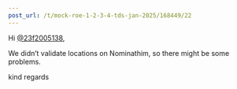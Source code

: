 ```yaml
---
post_url: /t/mock-roe-1-2-3-4-tds-jan-2025/168449/22
---
```

Hi [@23f2005138](/u/23f2005138),

We didn’t validate locations on Nominathim, so there might be some problems.

kind regards